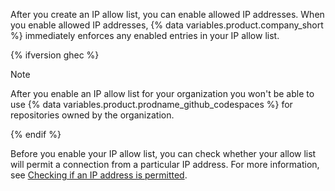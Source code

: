 After you create an IP allow list, you can enable allowed IP addresses. When you enable allowed IP addresses, {% data variables.product.company_short %} immediately enforces any enabled entries in your IP allow list.

{% ifversion ghec %}

> [!NOTE]
> After you enable an IP allow list for your organization you won't be able to use {% data variables.product.prodname_github_codespaces %} for repositories owned by the organization.

{% endif %}

Before you enable your IP allow list, you can check whether your allow list will permit a connection from a particular IP address. For more information, see [Checking if an IP address is permitted](#checking-if-an-ip-address-is-permitted).

